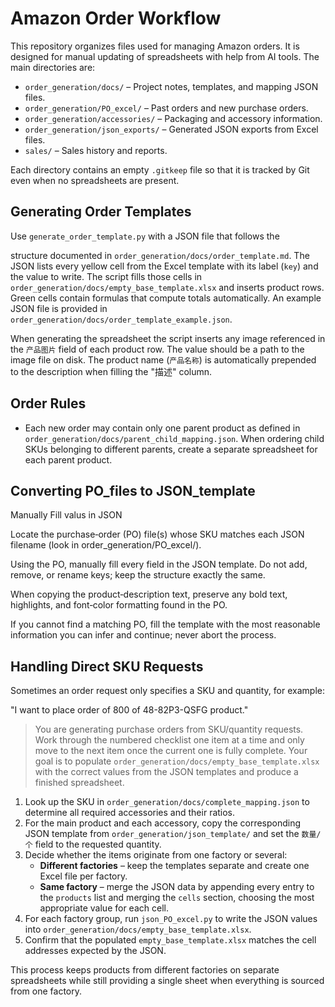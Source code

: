 # Amazon Order Workflow

This repository organizes files used for managing Amazon orders. It is designed for manual updating of spreadsheets with help from AI tools. The main directories are:

- `order_generation/docs/` – Project notes, templates, and mapping JSON files.
- `order_generation/PO_excel/` – Past orders and new purchase orders.
- `order_generation/accessories/` – Packaging and accessory information.
- `order_generation/json_exports/` – Generated JSON exports from Excel files.
- `sales/` – Sales history and reports.

Each directory contains an empty `.gitkeep` file so that it is tracked by Git even when no spreadsheets are present.


## Generating Order Templates

Use `generate_order_template.py` with a JSON file that follows the

structure documented in `order_generation/docs/order_template.md`. The JSON lists every
yellow cell from the Excel template with its label (`key`) and the value
to write. The script fills those cells in `order_generation/docs/empty_base_template.xlsx`
and inserts product rows. Green cells contain formulas that compute totals
automatically.
An example JSON file is provided in `order_generation/docs/order_template_example.json`.

When generating the spreadsheet the script inserts any image referenced in the
`产品图片` field of each product row. The value should be a path to the image
file on disk.  The product name (`产品名称`) is automatically prepended to the
description when filling the "描述" column.


## Order Rules

- Each new order may contain only one parent product as defined in
`order_generation/docs/parent_child_mapping.json`. When ordering child SKUs belonging to
  different parents, create a separate spreadsheet for each parent product.


## Converting PO_files to JSON_template

Manually Fill valus in JSON

Locate the purchase‑order (PO) file(s) whose SKU matches each JSON filename (look in order_generation/PO_excel/).

Using the PO, manually fill every field in the JSON template. Do not add, remove, or rename keys; keep the structure exactly the same.

When copying the product‑description text, preserve any bold text, highlights, and font‑color formatting found in the PO.

If you cannot find a matching PO, fill the template with the most reasonable information you can infer and continue; never abort the process.

## Handling Direct SKU Requests

Sometimes an order request only specifies a SKU and quantity, for example:

"I want to place order of 800 of 48-82P3-QSFG product."


> You are generating purchase orders from SKU/quantity requests. Work through
> the numbered checklist one item at a time and only move to the next item once
> the current one is fully complete. Your goal is to populate
> `order_generation/docs/empty_base_template.xlsx` with the correct values from
> the JSON templates and produce a finished spreadsheet.

1. Look up the SKU in `order_generation/docs/complete_mapping.json` to
   determine all required accessories and their ratios.
2. For the main product and each accessory, copy the corresponding JSON
   template from `order_generation/json_template/` and set the `数量/个` field to
   the requested quantity.
3. Decide whether the items originate from one factory or several:
   - **Different factories** – keep the templates separate and create one Excel
     file per factory.
   - **Same factory** – merge the JSON data by appending every entry to the
     `products` list and merging the `cells` section, choosing the most
     appropriate value for each cell.
4. For each factory group, run `json_PO_excel.py` to write the JSON values into
   `order_generation/docs/empty_base_template.xlsx`.
5. Confirm that the populated `empty_base_template.xlsx` matches the cell
   addresses expected by the JSON. 

This process keeps products from different factories on separate spreadsheets
while still providing a single sheet when everything is sourced from one
factory.
